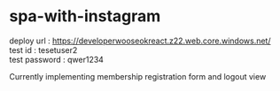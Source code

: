# spa-with-instagram


deploy url : https://developerwooseokreact.z22.web.core.windows.net/ <br>
test id : tesetuser2   <br/>
test password : qwer1234

Currently implementing membership registration form and logout view
